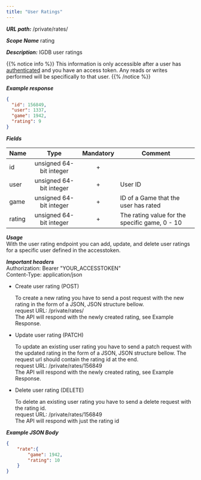 ```yaml
---
title: "User Ratings"
---
```


***URL path:*** /private/rates/

***Scope Name*** rating

***Description:*** IGDB user ratings

{{% notice info %}}
This information is only accessible after a user has [authenticated](../authentication) and you have an access token. Any reads or writes performed will be specifically to that user.
{{% /notice %}}

***Example response***
```json
{
  "id": 156849,
  "user": 1337,
  "game": 1942,
  "rating": 9
}
```

***Fields***

| Name         | Type                    | Mandatory | Comment |
| ------------ |:-----------------------:|:---------:| ------- |
| id           | unsigned 64-bit integer |     +     ||
| user         | unsigned 64-bit integer |     +     | User ID |
| game         | unsigned 64-bit integer |     +     | ID of a Game that the user has rated |
| rating       | unsigned 64-bit integer |     +     | The rating value for the specific game, 0 - 10 |

***Usage***   
With the user rating endpoint you can add, update, and delete user ratings for a specific user defined in the accesstoken. 

***Important headers***   
Authorization: Bearer "YOUR_ACCESSTOKEN"  
Content-Type: application/json

* Create user rating (POST)

	To create a new rating you have to send a post request with the new rating in the form of a JSON, JSON structure bellow.  
	request URL: /private/rates/   
	The API will respond with the newly created rating, see Example Response.  

* Update user rating (PATCH)

	To update an existing user rating you have to send a patch request with the updated rating in the form of a JSON, JSON structure bellow. The request url should contain the rating id at the end.   
	request URL: /private/rates/156849   
	The API will respond with the newly created rating, see Example Response.  

* Delete user rating (DELETE)

	To delete an existing user rating you have to send a delete request with the rating id.  
	request URL: /private/rates/156849  
	The API will respond with just the rating id   

***Example JSON Body***
```json
{
    "rate":{
        "game": 1942,
        "rating": 10
    }
}
```
